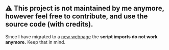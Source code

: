 ## ⚠️ This project is not maintained by me anymore, however feel free to contribute, and use the source code (with credits).

Since I have migrated to a [new webpage](https://matepazy.hu) the **script imports do not work anymore.** Keep that in mind.
